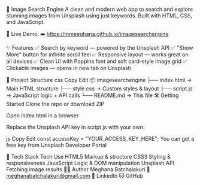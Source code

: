 📸 Image Search Engine
A clean and modern web app to search and explore stunning images from Unsplash using just keywords.
Built with HTML, CSS, and JavaScript.

🔗 Live Demo:
➡️ https://mmeeghana.github.io/imagesearchengine

✨ Features
✅ Search by keyword — powered by the Unsplash API
✅ "Show More" button for infinite scroll feel
✅ Responsive layout — works great on all devices
✅ Clean UI with Poppins font and soft card-style image grid
✅ Clickable images — opens in new tab on Unsplash

🧾 Project Structure
css
Copy
Edit
📦 imagesearchengine
├── index.html       → Main HTML structure
├── style.css        → Custom styles & layout
├── script.js        → JavaScript logic + API calls
└── README.md        → This file
🛠️ Getting Started
Clone the repo or download ZIP

Open index.html in a browser

Replace the Unsplash API key in script.js with your own:

js
Copy
Edit
const accessKey = "YOUR_ACCESS_KEY_HERE";
You can get a free key from Unsplash Developer Portal

🧰 Tech Stack
Tech	Use
HTML5	Markup & structure
CSS3	Styling & responsiveness
JavaScript	Logic & DOM manipulation
Unsplash API	Fetching image results
👩‍💻 Author
Meghana Batchalakuri
📧 meghanabatchalakuri@gmail.com
🔗 LinkedIn
🐱 GitHub
